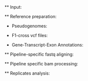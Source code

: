 ** Input:

** Reference preparation:

* Pseudogenomes:

* F1-cross vcf files:

* Gene-Transcript-Exon Annotations:

** Pipeline-specific fastq aligning:

** Pipeline specific bam processing:

** Replicates analysis:
